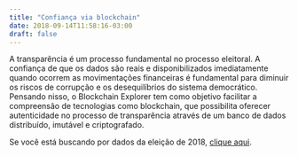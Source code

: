 ```yaml
---
title: "Confiança via blockchain"
date: 2018-09-14T11:58:16-03:00
draft: false
---
```


A transparência é um processo fundamental no processo eleitoral. A confiança de que os dados são reais e disponibilizados imediatamente quando ocorrem as movimentações financeiras é fundamental para diminuir os riscos de corrupção e os desequilíbrios do sistema democrático. Pensando nisso, o Blockchain Explorer tem como objetivo facilitar a compreensão de tecnologias como blockchain, que possibilita oferecer autenticidade no processo de transparência através de um banco de dados distribuído, imutável e criptografado.

Se você está buscando por dados da eleição de 2018, [clique aqui](http://blockchain.votolegal.com.br/).
